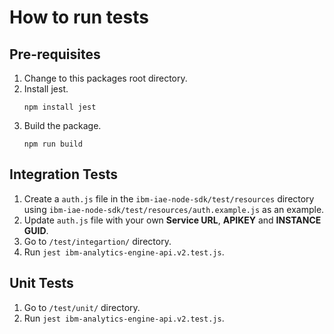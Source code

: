 # How to run tests

## Pre-requisites
1. Change to this packages root directory.
1. Install jest.
    ```
    npm install jest
    ```
1. Build the package.
    ```
    npm run build
    ```

## Integration Tests

1. Create a `auth.js` file in the `ibm-iae-node-sdk/test/resources` directory using `ibm-iae-node-sdk/test/resources/auth.example.js` as an example.
1. Update `auth.js` file with your own **Service URL**, **APIKEY** and **INSTANCE GUID**.
1. Go to `/test/integartion/` directory.
1. Run `jest ibm-analytics-engine-api.v2.test.js`.

## Unit Tests

1. Go to `/test/unit/` directory.
1. Run `jest ibm-analytics-engine-api.v2.test.js`.
